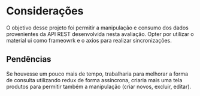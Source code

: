 # Considerações

O objetivo desse projeto foi permitir a manipulação e consumo dos dados provenientes da API REST desenvolvida nesta avaliação. Opter por utilizar o material ui como frameowrk e o axios para realizar sincronizações.

## Pendências

Se houvesse um pouco mais de tempo, trabalharia para melhorar a forma de consulta utilizando redux de forma assíncrona, criaria mais uma tela produtos para permitir também a manipulação (criar novos, excluir, editar).


